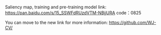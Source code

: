 Saliency map, training and pre-training model link: https://pan.baidu.com/s/15_SSWFdRUzdVTM-NBjjURA code：0825 

You can move to the new link for more information: https://github.com/WJ-CV/

